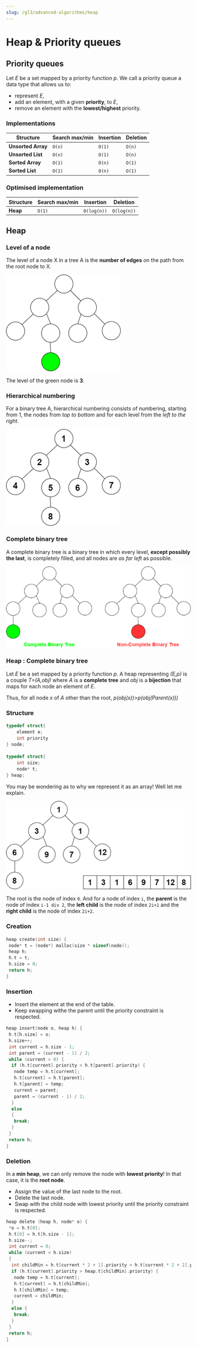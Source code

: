 ```yaml
---
slug: /gl3/advanced-algorithms/heap
---
```


# Heap & Priority queues

## Priority queues

Let *E* be a set mapped by a priority function *p*. We call a priority queue a data type that allows us to:

* represent *E*,
* add an element, with a given __priority__, to *E*,
* remove an element with the __lowest/highest__ priority.

### Implementations

| Structure          | Search max/min | Insertion | Deletion |
| ------------------ | -------------- | --------- | -------- |
| __Unsorted Array__ | ``O(n)``       | ``O(1)``  | ``O(n)`` |
| __Unsorted List__  | ``O(n)``       | ``O(1)``  | ``O(n)`` |
| __Sorted Array__   | ``O(1)``       | ``O(n)``  | ``O(1)`` |
| __Sorted List__    | ``O(1)``       | ``O(n)``  | ``O(1)`` |

### Optimised implementation

| Structure | Search max/min | Insertion     | Deletion      |
| --------- | -------------- | ------------- | ------------- |
| __Heap__  | ``O(1)``       | ``O(log(n))`` | ``O(log(n))`` |

## Heap

### Level of a node

The level of a node X in a tree A is the __number of edges__ on the path from the root node to X.

![node_level](assets/node_level.png)

The level of the green node is __3__.

### Hierarchical numbering

For a binary tree A, hierarchical numbering consists of numbering, starting from 1, the nodes from *top to bottom* and for each level from the *left to the right*.

![hier_numbering](assets/hier_numbering.png)

### Complete binary tree

A complete binary tree is a binary tree in which every level, __except possibly the last__, is completely filled, and all nodes are *as far left* as possible.

![complete_tree](assets/complete_tree.png)

### Heap : Complete binary tree

Let *E* be a set mapped by a priority function *p*. A heap representing *(E,p)* is a couple *T=(A,obj)* where *A* is a __complete tree__ and *obj*  is a __bijection__ that maps for each node an element of *E*.

Thus, for all node *x* of *A* other than the root, *p(obj(x))>p(obj(Parent(x)))*

### Structure

``` c
typedef struct{
    element e;
    int priority
} node;

typedef struct{
    int size;
    node* t;
} heap;
```

You may be wondering as to why we represent it as an array! Well let me explain.

![array](assets/array.png)

The root is the node of index ``0``. And for a node of index ``i``, the __parent__ is the node of index ``i-1 div 2``, the __left child__ is the node of index ``2i+1`` and the __right child__ is the node of index ``2i+2``.

### Creation

``` c
heap create(int size) {
 node* t = (node*) malloc(size * sizeof(node));
 heap h;
 h.t = t;
 h.size = 0;
 return h;
}
```

### Insertion

* Insert the element at the end of the table.
* Keep swapping withe the parent until the priority constraint is respected.
  
``` c
heap insert(node o, heap h) {
 h.t[h.size] = o;
 h.size++;
 int current = h.size - 1;
 int parent = (current - 1) / 2;
 while (current > 0) {
  if (h.t[current].priority < h.t[parent].priority) {
   node temp = h.t[current];
   h.t[current] = h.t[parent];
   h.t[parent] = temp;
   current = parent;
   parent = (current - 1) / 2;
  }
  else
  {
   break;
  }
 }
 return h;
}
```

### Deletion

 In a __min heap__, we can only remove the node with __lowest priority__! In that case, it is the __root node__.

* Assign the value of the last node to the root.
* Delete the last node.
* Swap with the child node with lowest priority until the priority constraint is respected.
  
``` c
heap delete (heap h, node* o) {
 *o = h.t[0];
 h.t[0] = h.t[h.size - 1];
 h.size--;
 int current = 0;
 while (current < h.size)
 {
  int childMin = h.t[current * 2 + 1].priority > h.t[current * 2 + 2].priority ? current * 2 + 2 : current * 2 + 1;
  if (h.t[current].priority > heap.t[childMin].priority) {
   node temp = h.t[current];
   h.t[current] = h.t[childMin];
   h.t[childMin] = temp;
   current = childMin;
  }
  else {
   break;
  }
 }
 return h;
}
```
